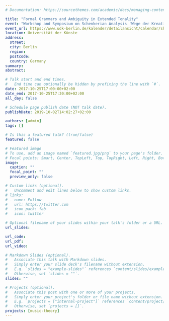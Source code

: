 ```yaml
---
# Documentation: https://sourcethemes.com/academic/docs/managing-content/

title: "Formal Grammars and Ambiguity in Extended Tonality"
event: "Workshop and Symposium on Schenkerian Analysis 'Wege der Kreativität – Zwischen Erfindung und Rekonstruktion'"
event_url: https://www.udk-berlin.de/kalender/detailansicht/calendar/show/wege-der-kreativitaet-zwischen-erfindung-und-rekonstruktion/
location: Universität der Künste
address:
  street:
  city: Berlin
  region:
  postcode:
  country: Germany
summary:
abstract:

# Talk start and end times.
#   End time can optionally be hidden by prefixing the line with `#`.
date: 2017-10-25T17:00:00+02:00
date_end: 2017-10-25T17:30:00+02:00
all_day: false

# Schedule page publish date (NOT talk date).
publishDate: 2019-10-02T14:02:27+02:00

authors: [admin]
tags: []

# Is this a featured talk? (true/false)
featured: false

# Featured image
# To use, add an image named `featured.jpg/png` to your page's folder.
# Focal points: Smart, Center, TopLeft, Top, TopRight, Left, Right, BottomLeft, Bottom, BottomRight.
image:
  caption: ""
  focal_point: ""
  preview_only: false

# Custom links (optional).
#   Uncomment and edit lines below to show custom links.
# links:
# - name: Follow
#   url: https://twitter.com
#   icon_pack: fab
#   icon: twitter

# Optional filename of your slides within your talk's folder or a URL.
url_slides:

url_code:
url_pdf:
url_video:

# Markdown Slides (optional).
#   Associate this talk with Markdown slides.
#   Simply enter your slide deck's filename without extension.
#   E.g. `slides = "example-slides"` references `content/slides/example-slides.md`.
#   Otherwise, set `slides = ""`.
slides: ""

# Projects (optional).
#   Associate this post with one or more of your projects.
#   Simply enter your project's folder or file name without extension.
#   E.g. `projects = ["internal-project"]` references `content/project/deep-learning/index.md`.
#   Otherwise, set `projects = []`.
projects: [music-theory]
---
```

